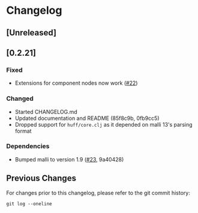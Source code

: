 # Changelog

<!-- All notable changes to this project will be documented in this file. -->
<!-- The format is based on [Keep a Changelog](https://keepachangelog.com/en/1.0.0/), -->
<!-- and this project adheres to [Semantic Versioning](https://semver.org/spec/v2.0.0.html). -->

## [Unreleased]

## [0.2.21] 

### Fixed
- Extensions for component nodes now work ([#22](https://github.com/escherize/huff/pull/22))

### Changed
- Started CHANGELOG.md
- Updated documentation and README (85f8c9b, 0fb9cc5)
- Dropped support for `huff/core.clj` as it depended on malli 13's parsing format

### Dependencies
- Bumped malli to version 1.9 ([#23](https://github.com/escherize/huff/pull/23), 9a40428)

## Previous Changes

For changes prior to this changelog, please refer to the git commit history:
```
git log --oneline
```
